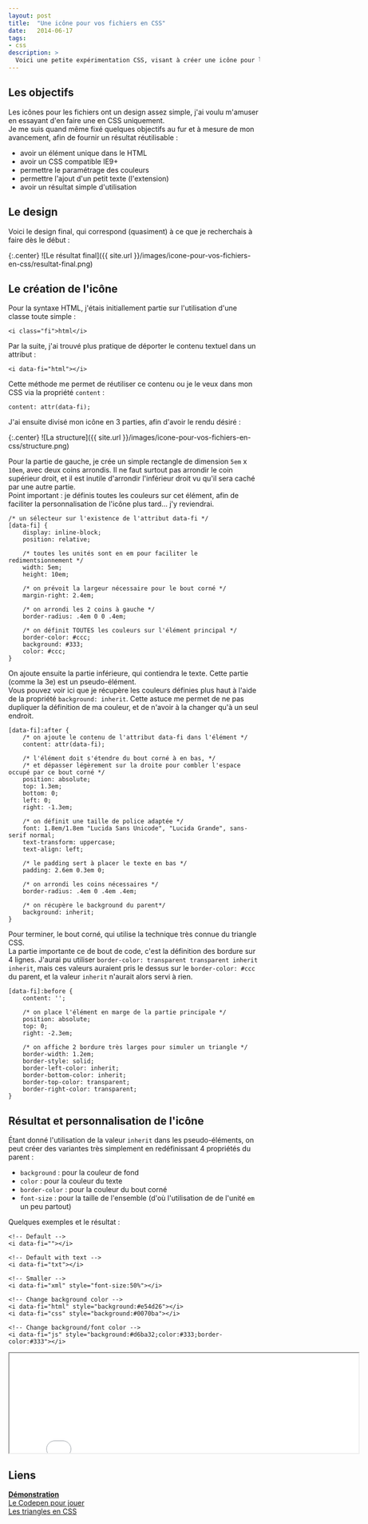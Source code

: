 ```yaml
---
layout: post
title:  "Une icône pour vos fichiers en CSS"
date:   2014-06-17
tags: 
- css
description: >
  Voici une petite expérimentation CSS, visant à créer une icône pour les fichiers en CSS uniquement. 
---
```


## Les objectifs

Les icônes pour les fichiers ont un design assez simple, j'ai voulu m'amuser en essayant d'en faire une en CSS uniquement.  
Je me suis quand même fixé quelques objectifs au fur et à mesure de mon avancement, afin de fournir un résultat réutilisable :

- avoir un élément unique dans le HTML
- avoir un CSS compatible IE9+
- permettre le paramétrage des couleurs
- permettre l'ajout d'un petit texte (l'extension) 
- avoir un résultat simple d'utilisation

## Le design

Voici le design final, qui correspond (quasiment) à ce que je recherchais à faire dès le début :

{:.center}
![Le résultat final]({{ site.url }}/images/icone-pour-vos-fichiers-en-css/resultat-final.png)

## Le création de l'icône

Pour la syntaxe HTML, j'étais initiallement partie sur l'utilisation d'une classe toute simple :

	<i class="fi">html</i>

Par la suite, j'ai trouvé plus pratique de déporter le contenu textuel dans un attribut :

	<i data-fi="html"></i>

Cette méthode me permet de réutiliser ce contenu ou je le veux dans mon CSS via la propriété `content` :

   	content: attr(data-fi);
 
J'ai ensuite divisé mon icône en 3 parties, afin d'avoir le rendu désiré :

{:.center}
![La structure]({{ site.url }}/images/icone-pour-vos-fichiers-en-css/structure.png)

Pour la partie de gauche, je crée un simple rectangle de dimension `5em` x `10em`, avec deux coins arrondis. 
Il ne faut surtout pas arrondir le coin supérieur droit, et il est inutile d'arrondir l'inférieur droit vu qu'il sera caché par une autre partie.  
Point important : je définis toutes les couleurs sur cet élément, afin de faciliter la personnalisation de l'icône plus tard... j'y reviendrai.

	/* un sélecteur sur l'existence de l'attribut data-fi */
	[data-fi] { 
	    display: inline-block;
	    position: relative;

	    /* toutes les unités sont en em pour faciliter le redimentsionnement */ 
	    width: 5em; 
	    height: 10em;

	    /* on prévoit la largeur nécessaire pour le bout corné */
	    margin-right: 2.4em;

	    /* on arrondi les 2 coins à gauche */
	    border-radius: .4em 0 0 .4em;

	    /* on définit TOUTES les couleurs sur l'élément principal */
	    border-color: #ccc;
	    background: #333;
	    color: #ccc;
	}

On ajoute ensuite la partie inférieure, qui contiendra le texte. Cette partie (comme la 3e) est un pseudo-élément.  
Vous pouvez voir ici que je récupère les couleurs définies plus haut à l'aide de la propriété `background: inherit`.
Cette astuce me permet de ne pas dupliquer la définition de ma couleur, et de n'avoir à la changer qu'à un seul endroit.

	[data-fi]:after {    
		/* on ajoute le contenu de l'attribut data-fi dans l'élément */
	    content: attr(data-fi);

	    /* l'élément doit s'étendre du bout corné à en bas, */
	    /* et dépasser légèrement sur la droite pour combler l'espace occupé par ce bout corné */
	    position: absolute;
	    top: 1.3em;
	    bottom: 0;
	    left: 0;
	    right: -1.3em;

	    /* on définit une taille de police adaptée */
	    font: 1.8em/1.8em "Lucida Sans Unicode", "Lucida Grande", sans-serif normal;
	    text-transform: uppercase;
	    text-align: left;

	    /* le padding sert à placer le texte en bas */
	    padding: 2.6em 0.3em 0;

	    /* on arrondi les coins nécessaires */
	    border-radius: .4em 0 .4em .4em;

	    /* on récupère le background du parent*/
	    background: inherit;
	}

Pour terminer, le bout corné, qui utilise la technique très connue du triangle CSS.  
La partie importante ce de bout de code, c'est la définition des bordure sur 4 lignes. J'aurai pu utiliser `border-color: transparent transparent inherit inherit`,
mais ces valeurs auraient pris le dessus sur le `border-color: #ccc` du parent, et la valeur `inherit` n'aurait alors servi à rien.

	[data-fi]:before {
	    content: '';

	    /* on place l'élément en marge de la partie principale */
	    position: absolute;
	    top: 0;
	    right: -2.3em;

	    /* on affiche 2 bordure très larges pour simuler un triangle */
	    border-width: 1.2em;
	    border-style: solid;
	    border-left-color: inherit;
	    border-bottom-color: inherit;
	    border-top-color: transparent;
	    border-right-color: transparent;
	}

## Résultat et personnalisation de l'icône

Étant donné l'utilisation de la valeur `inherit` dans les pseudo-éléments, on peut créer des variantes très simplement en redéfinissant 4 propriétés du parent :

- `background` : pour la couleur de fond
- `color` : pour la couleur du texte
- `border-color` : pour la couleur du bout corné
- `font-size` : pour la taille de l'ensemble (d'où l'utilisation de de l'unité `em` un peu partout)

Quelques exemples et le résultat :

    <!-- Default -->
    <i data-fi=""></i>
  
    <!-- Default with text -->
    <i data-fi="txt"></i>
  
    <!-- Smaller -->
    <i data-fi="xml" style="font-size:50%"></i>
    
    <!-- Change background color -->
    <i data-fi="html" style="background:#e54d26"></i>
    <i data-fi="css" style="background:#0070ba"></i>
    
    <!-- Change background/font color -->
    <i data-fi="js" style="background:#d6ba32;color:#333;border-color:#333"></i>

<center><iframe src="{{ site.url }}/demos/icone-pour-vos-fichiers-en-css/index.html" width="700" height="200"></iframe></center>

## Liens
[**Démonstration**](http://blog.smarchal.com/demos/icone-pour-vos-fichiers-en-css/index.html)    
[Le Codepen pour jouer](http://codepen.io/zessx/pen/qyruj)    
[Les triangles en CSS](http://css-tricks.com/snippets/css/css-triangle/)  